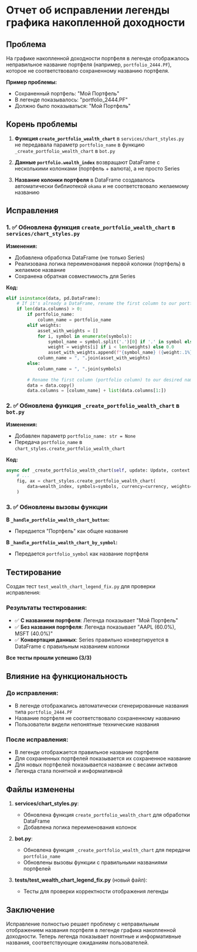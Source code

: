 # Отчет об исправлении легенды графика накопленной доходности

## Проблема

На графике накопленной доходности портфеля в легенде отображалось неправильное название портфеля (например, `portfolio_2444.PF`), которое не соответствовало сохраненному названию портфеля.

**Пример проблемы:**
- Сохраненный портфель: "Мой Портфель"
- В легенде показывалось: "portfolio_2444.PF"
- Должно было показываться: "Мой Портфель"

## Корень проблемы

1. **Функция `create_portfolio_wealth_chart`** в `services/chart_styles.py` не передавала параметр `portfolio_name` в функцию `_create_portfolio_wealth_chart` в `bot.py`

2. **Данные `portfolio.wealth_index`** возвращают DataFrame с несколькими колонками (портфель + валюта), а не просто Series

3. **Название колонки портфеля** в DataFrame создавалось автоматически библиотекой `okama` и не соответствовало желаемому названию

## Исправления

### 1. ✅ Обновлена функция `create_portfolio_wealth_chart` в `services/chart_styles.py`

**Изменения:**
- Добавлена обработка DataFrame (не только Series)
- Реализована логика переименования первой колонки (портфель) в желаемое название
- Сохранена обратная совместимость для Series

**Код:**
```python
elif isinstance(data, pd.DataFrame):
    # If it's already a DataFrame, rename the first column to our portfolio name
    if len(data.columns) > 0:
        if portfolio_name:
            column_name = portfolio_name
        elif weights:
            asset_with_weights = []
            for i, symbol in enumerate(symbols):
                symbol_name = symbol.split('.')[0] if '.' in symbol else symbol
                weight = weights[i] if i < len(weights) else 0.0
                asset_with_weights.append(f"{symbol_name} ({weight:.1%})")
            column_name = ", ".join(asset_with_weights)
        else:
            column_name = ", ".join(symbols)
        
        # Rename the first column (portfolio column) to our desired name
        data = data.copy()
        data.columns = [column_name] + list(data.columns[1:])
```

### 2. ✅ Обновлена функция `_create_portfolio_wealth_chart` в `bot.py`

**Изменения:**
- Добавлен параметр `portfolio_name: str = None`
- Передача `portfolio_name` в `chart_styles.create_portfolio_wealth_chart`

**Код:**
```python
async def _create_portfolio_wealth_chart(self, update: Update, context: ContextTypes.DEFAULT_TYPE, portfolio, symbols: list, currency: str, weights: list, portfolio_name: str = None):
    # ...
    fig, ax = chart_styles.create_portfolio_wealth_chart(
        data=wealth_index, symbols=symbols, currency=currency, weights=weights, portfolio_name=portfolio_name
    )
```

### 3. ✅ Обновлены вызовы функции

**В `_handle_portfolio_wealth_chart_button`:**
- Передается "Портфель" как общее название

**В `_handle_portfolio_wealth_chart_by_symbol`:**
- Передается `portfolio_symbol` как название портфеля

## Тестирование

Создан тест `test_wealth_chart_legend_fix.py` для проверки исправления:

### Результаты тестирования:
- ✅ **С названием портфеля**: Легенда показывает "Мой Портфель"
- ✅ **Без названия портфеля**: Легенда показывает "AAPL (60.0%), MSFT (40.0%)"
- ✅ **Конвертация данных**: Series правильно конвертируется в DataFrame с правильным названием колонки

**Все тесты прошли успешно (3/3)**

## Влияние на функциональность

### До исправления:
- В легенде отображались автоматически сгенерированные названия типа `portfolio_2444.PF`
- Название портфеля не соответствовало сохраненному названию
- Пользователи видели непонятные технические названия

### После исправления:
- В легенде отображается правильное название портфеля
- Для сохраненных портфелей показывается их сохраненное название
- Для новых портфелей показывается название с весами активов
- Легенда стала понятной и информативной

## Файлы изменены

1. **services/chart_styles.py**:
   - Обновлена функция `create_portfolio_wealth_chart` для обработки DataFrame
   - Добавлена логика переименования колонок

2. **bot.py**:
   - Обновлена функция `_create_portfolio_wealth_chart` для передачи `portfolio_name`
   - Обновлены вызовы функции с правильными названиями портфелей

3. **tests/test_wealth_chart_legend_fix.py** (новый файл):
   - Тесты для проверки корректности отображения легенды

## Заключение

Исправление полностью решает проблему с неправильным отображением названия портфеля в легенде графика накопленной доходности. Теперь легенда показывает понятные и информативные названия, соответствующие ожиданиям пользователей.
